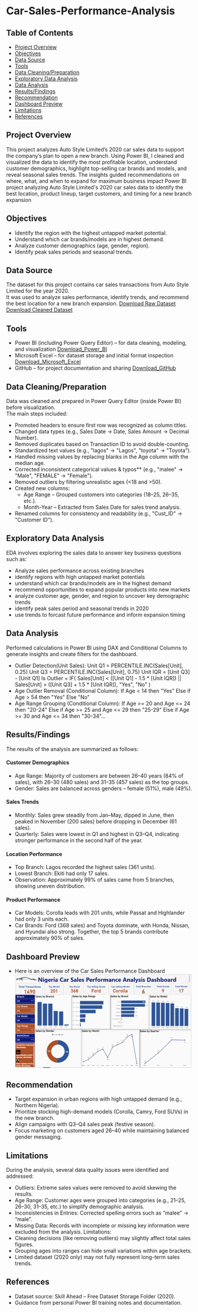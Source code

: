 # Car-Sales-Performance-Analysis

## Table of Contents
- [Project Overview](#project-overview)
- [Objectives](#objectives)
- [Data Source](#data-source)
- [Tools](#tools)
- [Data Cleaning/Preparation](#data-cleaningpreparation)
- [Exploratory Data Analysis](#exploratory-data-analysis)
- [Data Analysis](#data-analysis)
- [Results/Findings](#resultsfindings)
- [Recommendation](#recommendation)
- [Dashboard Preview](#dashboard-preview)
- [Limitations](#limitations)
- [References](#references)
  
## Project Overview
This project analyzes Auto Style Limited’s 2020 car sales data to support the company’s plan to open a new branch. Using Power BI, I cleaned and visualized the data to identify the most profitable location, understand customer demographics, highlight top-selling car brands and models, and reveal seasonal sales trends. The insights guided recommendations on where, what, and when to expand for maximum business impact
Power BI project analyzing Auto Style Limited's 2020 car sales data to identify the best location, product lineup, target customers, and timing for a new branch expansion

## Objectives
- Identify the region with the highest untapped market potential.
- Understand which car brands/models are in highest demand.
- Analyze customer demographics (age, gender, region).
- Identify peak sales periods and seasonal trends.

## Data Source
The dataset for this project contains car sales transactions from Auto Style Limited for the year 2020.  
It was used to analyze sales performance, identify trends, and recommend the best location for a new branch expansion.
[Download Raw Dataset](https://github.com/Solomon-Okechukwu/Car-Sales-Performance-Analysis/blob/main/AutoStyle_Sales_2020_Raw_data.xlsx)
[Download Cleaned Dataset](https://github.com/Solomon-Okechukwu/Car-Sales-Performance-Analysis/blob/main/AutoStyle_Sales_2020_Cleaned_data.xlsx)

## Tools
- Power BI (including Power Query Editor) – for data cleaning, modeling, and visualization [Download_Power_BI](https://powerbi.microsoft.com/)  
- Microsoft Excel – for dataset storage and initial format inspection [Download_Microsoft_Excel](https://www.microsoft.com/microsoft-365/excel) 
- GitHub – for project documentation and sharing [Download_GitHub](https://github.com/)

## Data Cleaning/Preparation
Data was cleaned and prepared in Power Query Editor (inside Power BI) before visualization.  
The main steps included:
- Promoted headers to ensure first row was recognized as column titles.
- Changed data types (e.g., Sales Date → Date, Sales Amount → Decimal Number).
- Removed duplicates based on Transaction ID to avoid double-counting.
- Standardized text values (e.g., "lagos" → "Lagos", "toyota" → "Toyota").
- Handled missing values by replacing blanks in the Age column with the median age.
- Corrected inconsistent categorical values & typos** (e.g., "malee" → "Male", "FEMALE" → "Female").
- Removed outliers by filtering unrealistic ages (<18 and >50).
- Created new columns:
  - Age Range – Grouped customers into categories (18–25, 26–35, etc.).
  - Month-Year – Extracted from Sales Date for sales trend analysis.
- Renamed columns for consistency and readability (e.g., "Cust_ID" → "Customer ID").

## Exploratory Data Analysis
EDA involves exploring the sales data to answer key business questions such as:
- Analyze sales performance across existing branches
- identify regions with high untapped market potentials
- understand which car brands/models are in the highest demand
- recommend opportunities to expand popular products into new markets
- analyze customer age, gender, and region to uncover key demographic trends
- identify peak sales period and seasonal trends in 2020
- use trends to forcast future performance and inform expansion timing

## Data Analysis
Performed calculations in Power BI using DAX and Conditional Columns to generate insights and create filters for the dashboard.
- Outlier Detection(Unit Sales): Unit Q1 = PERCENTILE.INC(Sales[Unit], 0.25)
  Unit Q3 = PERCENTILE.INC(Sales[Unit], 0.75)
  Unit IQR = [Unit Q3] - [Unit Q1]
Is Outlier =
  IF(
    Sales[Unit] < ([Unit Q1] - 1.5 * [Unit IQR]) ||
    Sales[Unit] > ([Unit Q3] + 1.5 * [Unit IQR]),
    "Yes", "No"
    )
- Age Outlier Removal (Conditional Column): If Age < 14 then "Yes"
  Else if Age > 54 then "Yes"
  Else "No"
- Age Range Grouping (Conditional Column): If Age >= 20 and Age <= 24 then "20-24"
  Else if Age >= 25 and Age <= 29 then "25-29"
  Else if Age >= 30 and Age <= 34 then "30-34"...

## Results/Findings
The results of the analysis are summarized as follows:
  
#### Customer Demographics
- Age Range: Majority of customers are between 26–40 years (84% of sales), with 26–30 (480 sales) and 31–35 (457 sales) as the top groups.
- Gender: Sales are balanced across genders – female (51%), male (49%).
  
#### Sales Trends
- Monthly: Sales grew steadily from Jan–May, dipped in June, then peaked in November (200 sales) before dropping in December (61 sales).
- Quarterly: Sales were lowest in Q1 and highest in Q3–Q4, indicating stronger performance in the second half of the year.
  
#### Location Performance
- Top Branch: Lagos recorded the highest sales (361 units).
- Lowest Branch: Ekiti had only 17 sales.
- Observation: Approximately 99% of sales came from 5 branches, showing uneven distribution.
  
#### Product Performance
- Car Models: Corolla leads with 201 units, while Passat and Highlander had only 3 units each.
- Car Brands: Ford (368 sales) and Toyota dominate, with Honda, Nissan, and Hyundai also strong. Together, the top 5 brands contribute approximately 90% of sales.

## Dashboard Preview
- Here is an overview of the Car Sales Performance Dashboard
  ![Dashboard Overview](Car%20Sales%20Dashboard.PNG)

## Recommendation
  - Target expansion in urban regions with high untapped demand (e.g., Northern Nigeria).
- Prioritize stocking high-demand models (Corolla, Camry, Ford SUVs) in the new branch.
- Align campaigns with Q3–Q4 sales peak (festive season).
- Focus marketing on customers aged 26–40 while maintaining balanced gender messaging.

## Limitations
During the analysis, several data quality issues were identified and addressed:
- Outliers: Extreme sales values were removed to avoid skewing the results.
- Age Range: Customer ages were grouped into categories (e.g., 21–25, 26–30, 31–35, etc.) to simplify demographic analysis.
- Inconsistencies in Entries:
  Corrected spelling errors such as “malee” → “male”.
- Missing Data: Records with incomplete or missing key information were excluded from the analysis.
  Limitations:
- Cleaning decisions (like removing outliers) may slightly affect total sales figures.
- Grouping ages into ranges can hide small variations within age brackets.
- Limited dataset (2020 only) may not fully represent long-term sales trends.

## References
- Dataset source: Skill Ahead – Free Dataset Storage Folder (2020).  
- Guidance from personal Power BI training notes and documentation.  


